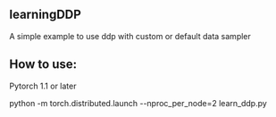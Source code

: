 ## learningDDP
A simple example to use ddp with custom or default data sampler

## How to use:

Pytorch 1.1 or later

python -m torch.distributed.launch --nproc_per_node=2 learn_ddp.py

